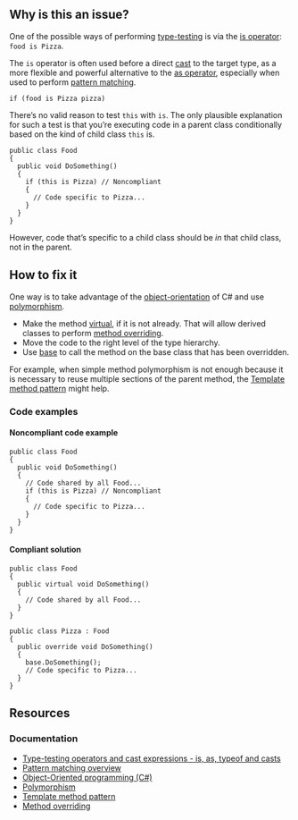 ## Why is this an issue?

One of the possible ways of performing [type-testing](https://learn.microsoft.com/en-us/dotnet/csharp/language-reference/operators/type-testing-and-cast) is via the [is operator](https://learn.microsoft.com/en-us/dotnet/csharp/language-reference/operators/is): `food is Pizza`.

The `is` operator is often used before a direct [cast](https://learn.microsoft.com/en-us/dotnet/csharp/language-reference/operators/type-testing-and-cast#cast-expression) to the target type,
as a more flexible and powerful alternative to the [as operator](https://learn.microsoft.com/en-us/dotnet/csharp/language-reference/operators/type-testing-and-cast#as-operator), especially when
used to perform [pattern
matching](https://learn.microsoft.com/en-us/dotnet/csharp/language-reference/operators/type-testing-and-cast#type-testing-with-pattern-matching).

    if (food is Pizza pizza)

There’s no valid reason to test `this` with `is`. The only plausible explanation for such a test is that you’re executing
code in a parent class conditionally based on the kind of child class `this` is.

    public class Food
    {
      public void DoSomething()
      {
        if (this is Pizza) // Noncompliant
        {
          // Code specific to Pizza...
        }
      }
    }

However, code that’s specific to a child class should be *in* that child class, not in the parent.

## How to fix it

One way is to take advantage of the [object-orientation](https://learn.microsoft.com/en-us/dotnet/csharp/fundamentals/tutorials/oop) of
C# and use [polymorphism](https://learn.microsoft.com/en-us/dotnet/csharp/fundamentals/object-oriented/polymorphism).

- Make the method [virtual](https://learn.microsoft.com/en-us/dotnet/csharp/language-reference/keywords/virtual), if it is not
  already. That will allow derived classes to perform [method overriding](https://en.wikipedia.org/wiki/Method_overriding).
- Move the code to the right level of the type hierarchy.
- Use [base](https://learn.microsoft.com/en-us/dotnet/csharp/language-reference/keywords/base) to call the method on the base class
  that has been overridden.

For example, when simple method polymorphism is not enough because it is necessary to reuse multiple sections of the parent method, the [Template method pattern](https://en.wikipedia.org/wiki/Template_method_pattern) might help.

### Code examples

#### Noncompliant code example

    public class Food
    {
      public void DoSomething()
      {
        // Code shared by all Food...
        if (this is Pizza) // Noncompliant
        {
          // Code specific to Pizza...
        }
      }
    }

#### Compliant solution

    public class Food
    {
      public virtual void DoSomething()
      {
        // Code shared by all Food...
      }
    }
    
    public class Pizza : Food
    {
      public override void DoSomething()
      {
        base.DoSomething();
        // Code specific to Pizza...
      }
    }

## Resources

### Documentation

- [Type-testing operators and cast
  expressions - is, as, typeof and casts](https://learn.microsoft.com/en-us/dotnet/csharp/language-reference/operators/type-testing-and-cast)
- [Pattern matching overview](https://learn.microsoft.com/en-us/dotnet/csharp/fundamentals/functional/pattern-matching)
- [Object-Oriented programming (C#)](https://learn.microsoft.com/en-us/dotnet/csharp/fundamentals/tutorials/oop)
- [Polymorphism](https://learn.microsoft.com/en-us/dotnet/csharp/fundamentals/object-oriented/polymorphism)
- [Template method pattern](https://en.wikipedia.org/wiki/Template_method_pattern)
- [Method overriding](https://en.wikipedia.org/wiki/Method_overriding)